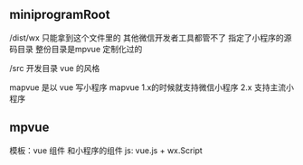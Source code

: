 ## miniprogramRoot
/dist/wx 只能拿到这个文件里的 其他微信开发者工具都管不了
指定了小程序的源码目录
整份目录是mpvue 定制化过的

/src 开发目录 vue 的风格

mapvue 是以 vue 写小程序
mapvue 1.x的时候就支持微信小程序
2.x 支持主流小程序

## mpvue
模板：vue 组件 和小程序的组件
js: vue.js + wx.Script